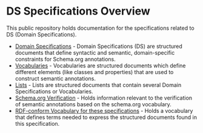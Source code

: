 # DS Specifications Overview

This public repository holds documentation for the specifications related to DS (Domain Specifications).

* [Domain Specifications](./DomainSpecifications/README.md) - Domain Specifications (DS) are structured documents that define syntactic and semantic, domain-specific constraints for Schema.org annotations.
* [Vocabularies](./Vocabularies/README.md) - Vocabularies are structured documents which define different elements (like classes and properties) that are used to construct semantic annotations.
* [Lists](./Lists/README.md) - Lists are structured documents that contain several Domain Specifications or Vocabularies.
* [Schema.org Verification](./SDO-Verification/README.md) - Holds information relevant to the verification of semantic annotations based on the schema.org vocabulary.
* [RDF-conform Vocabulary for these specifications](DS-Vocabulary/README.md) - Holds a vocabulary that defines terms needed to express the structured documents found in this specification. 
